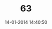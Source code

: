 ---
layout: post
title:  "63"
date: 14-01-2014 14:40:50
categories: jekyll update
language: 'ru'
image: 063.png
---